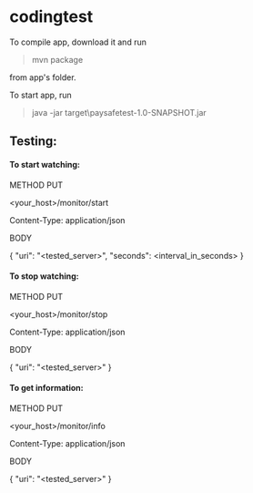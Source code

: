 # codingtest

To compile app, download it and run
> mvn package

from app's folder.

To start app, run

> java -jar target\paysafetest-1.0-SNAPSHOT.jar

## Testing:

#### To start watching:
  METHOD PUT
  
  \<your_host\>/monitor/start
  
  Content-Type: application/json
  
  BODY
  
  {
  "uri": "\<tested_server\>",
  "seconds": \<interval_in_seconds\>
  }
 
#### To stop watching:
  METHOD PUT
  
  \<your_host\>/monitor/stop
  
  Content-Type: application/json
  
  BODY
  
  {
  "uri": "\<tested_server\>"
  }
  
#### To get information:
  METHOD PUT
  
  \<your_host\>/monitor/info
  
  Content-Type: application/json
  
  BODY
  
  {
  "uri": "\<tested_server\>"
  }
